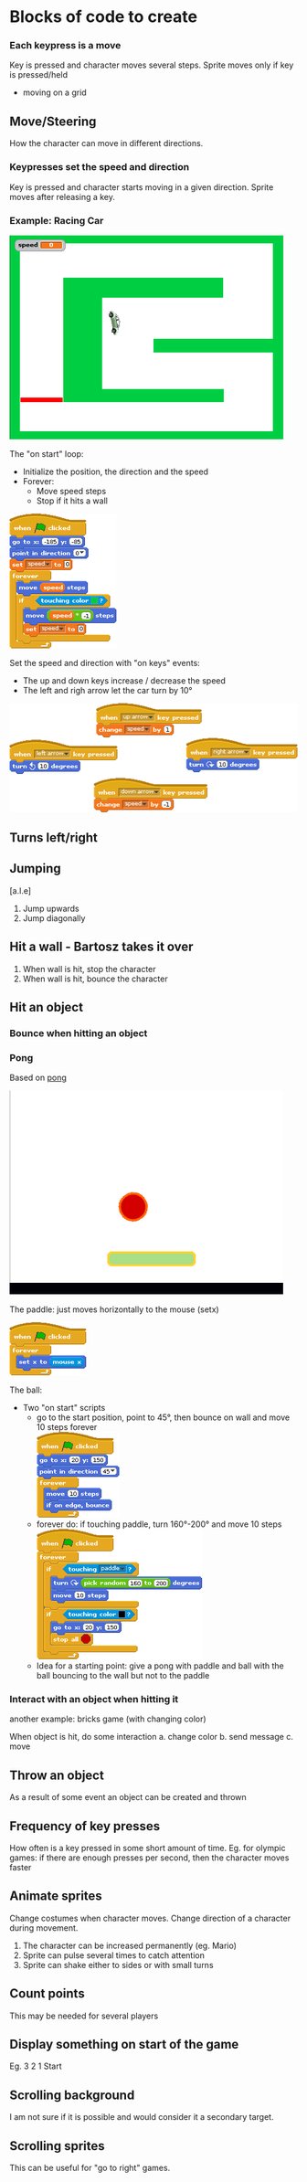 # Blocks of code to create

### Each keypress is a move

Key is pressed and character moves several steps. Sprite moves only if key is pressed/held

- moving on a grid

## Move/Steering

How the character can move in different directions.  


### Keypresses set the speed and direction

Key is pressed and character starts moving in a given direction. Sprite moves after releasing a key.

### Example: Racing Car

![](racing_car-result.png)

The "on start" loop:

- Initialize the position, the direction and the speed
- Forever:
  - Move speed steps
  - Stop if it hits a wall

![](racing_car-movement.png)

Set the speed and direction with "on keys" events:

- The up and down keys increase / decrease the speed
- The left and righ arrow let the car turn by 10°

![](racing_car-arrows.png)


## Turns left/right

## Jumping

[a.l.e]

1. Jump upwards
2. Jump diagonally

## Hit a wall - Bartosz takes it over
1. When wall is hit, stop the character
2. When wall is hit, bounce the character

## Hit an object

### Bounce when hitting an object


### Pong

Based on [pong](http://scratch.mit.edu/projects/10128515/#editor)

![](pong_overview.png)

The paddle: just moves horizontally to the mouse (setx)

![](pong_paddle_move.png)

The ball:
- Two "on start" scripts
  - go to the start position, point to 45°, then bounce on wall and move 10 steps forever  
    ![](pong_ball_move.png)
  - forever do: if touching paddle, turn 160°-200° and move 10 steps  
    ![](pong_ball_bounce.png)
  - Idea for a starting point: give a pong with paddle and ball with the ball bouncing to the wall but not to the paddle

### Interact with an object when hitting it

another example: bricks game (with changing color)

When object is hit, do some interaction
  a. change color
  b. send message
  c. move

## Throw an object
As a result of some event an object can be created and thrown

## Frequency of key presses
How often is a key pressed in some short amount of time.
Eg. for olympic games: if there are enough presses per second, then the character moves faster

## Animate sprites
Change costumes when character moves. Change direction of a character during movement.
1. The character can be increased permanently (eg. Mario)
2. Sprite can pulse several times to catch attention
3. Sprite can shake either to sides or with small turns 

## Count points
This may be needed for several players

## Display something on start of the game
Eg. 3 2 1 Start

## Scrolling background
I am not sure if it is possible and would consider it a secondary target.

## Scrolling sprites
This can be useful for "go to right" games.
